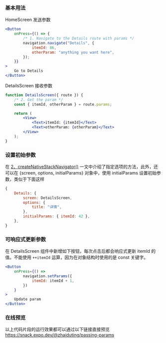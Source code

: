 ### 基本用法

HomeScreen 发送参数

```jsx
<Button
	onPress={() => {
		/* 1. Navigate to the Details route with params */
		navigation.navigate("Details", {
			itemId: 86,
			otherParam: "anything you want here",
		});
	}}
>
	Go to Details
</Button>
```

DetailsScreen 接收参数

```jsx
function DetailsScreen({ route }) {
	/* 2. Get the param */
	const { itemId, otherParam } = route.params;

	return (
		<View>
			<Text>itemId: {itemId}</Text>
			<Text>otherParam: {otherParam}</Text>
		</View>
	);
}
```

### 设置初始参数

在 [2、createNativeStackNavigator()](<./52、React%20Navigation/2、createNativeStackNavigator().md>) 一文中介绍了指定选项的方法，此外，还可以在 {screen, options, initialParams} 对象中，使用 initialParams 设置初始参数，类似于下面这样

```jsx
{
	Details: {
		screen: DetailsScreen,
		options: {
			title: "详情",
		},
		initialParams: { itemId: 42 },
	},
}
```

### 可响应式更新参数

在 DetailsScreen 组件中新增如下按钮，每次点击后都会响应式更新 itemId 的值。不能使用 `++itemId` 运算，因为在对象结构时使用的是 const 关键字。

```jsx
<Button
	onPress={() =>
		navigation.setParams({
			itemId: itemId + 1,
		})
	}
>
	Update param
</Button>
```

### 在线预览

以上代码片段的运行效果都可以通过以下链接直接预览
https://snack.expo.dev/@zhaiduting/passing-params
